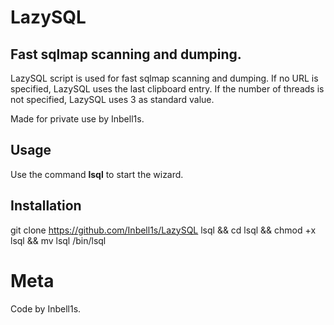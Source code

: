 # LazySQL

## **Fast sqlmap scanning and dumping.**

LazySQL script is used for fast sqlmap scanning and dumping.
If no URL is specified, LazySQL uses the last clipboard entry.
If the number of threads is not specified, LazySQL uses 3 as standard value.

Made for private use by Inbell1s.

## Usage

Use the command **lsql** to start the wizard.

## Installation

git clone https://github.com/Inbell1s/LazySQL lsql && cd lsql && chmod +x lsql && mv lsql /bin/lsql



# Meta

Code by Inbell1s.

[badge]: https://img.shields.io/badge/BETA-In%20Progress-RED.svg

